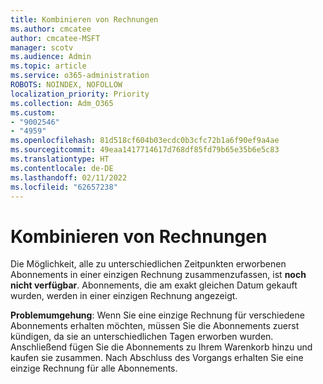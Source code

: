 ```yaml
---
title: Kombinieren von Rechnungen
ms.author: cmcatee
author: cmcatee-MSFT
manager: scotv
ms.audience: Admin
ms.topic: article
ms.service: o365-administration
ROBOTS: NOINDEX, NOFOLLOW
localization_priority: Priority
ms.collection: Adm_O365
ms.custom:
- "9002546"
- "4959"
ms.openlocfilehash: 81d518cf604b03ecdc0b3cfc72b1a6f90ef9a4ae
ms.sourcegitcommit: 49eaa1417714617d768df85fd79b65e35b6e5c83
ms.translationtype: HT
ms.contentlocale: de-DE
ms.lasthandoff: 02/11/2022
ms.locfileid: "62657238"
---
```

# <a name="combine-invoices"></a>Kombinieren von Rechnungen

Die Möglichkeit, alle zu unterschiedlichen Zeitpunkten erworbenen Abonnements in einer einzigen Rechnung zusammenzufassen, ist **noch nicht verfügbar**. Abonnements, die am exakt gleichen Datum gekauft wurden, werden in einer einzigen Rechnung angezeigt.

**Problemumgehung**: Wenn Sie eine einzige Rechnung für verschiedene Abonnements erhalten möchten, müssen Sie die Abonnements zuerst kündigen, da sie an unterschiedlichen Tagen erworben wurden. Anschließend fügen Sie die Abonnements zu Ihrem Warenkorb hinzu und kaufen sie zusammen. Nach Abschluss des Vorgangs erhalten Sie eine einzige Rechnung für alle Abonnements.
